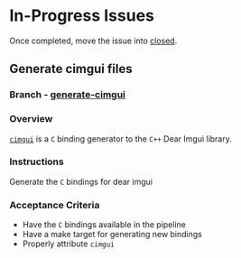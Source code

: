 # In-Progress Issues

Once completed, move the issue into [closed](./closed.md).

## Generate cimgui files 

### Branch - [generate-cimgui](https://git.sr.ht/~jamesaorson/guile-imgui/tree/generate-cimgui)

### Overview

[`cimgui`](https://github.com/cimgui/cimgui) is a `C` binding generator to the `C++` Dear Imgui library.

### Instructions

Generate the `C` bindings for dear imgui

### Acceptance Criteria

- Have the `C` bindings available in the pipeline
- Have a make target for generating new bindings
- Properly attribute `cimgui`

